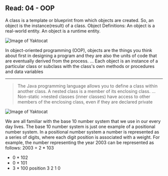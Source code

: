 Read: 04 - OOP
----------------------------------------------------------------------------------------------------------------------------------------

A class is a template or blueprint from which objects are created. So, an object is the instance(result) of a class. Object Definitions: An object is a real-world entity. An object is a runtime entity.

![Image of Yaktocat](https://static.javatpoint.com/images/characteristics-of-object.jpg)

In object-oriented programming (OOP), objects are the things you think about first in designing a program and they are also the units of code that are eventually derived from the process. ... Each object is an instance of a particular class or subclass with the class's own methods or procedures and data variables

-----------------------------------------------------------------------------------------------------------------------------------------

>The Java programming language allows you to define a class within another class. A nested class is a member of its enclosing class. ... Non-static >nested classes (inner classes) have access to other members of the enclosing class, even if they are declared private



![Image of Yaktocat](https://miro.medium.com/max/1152/1*DTmuXRaK9GIqeEF9IB2B_g.png)

We are all familiar with the base 10 number system that we use in our every day
lives. The base 10 number system is just one example of a positional number system. In a
positional number system a number is represented as a series of digits, where each digit
position is associated with a weight. For example, the number representing the year 2003
can be represented as follows:
2003 = 2 * 103
 + 0 * 102
 + 0 * 101
 + 3 * 100
position 3 2 1 0 
